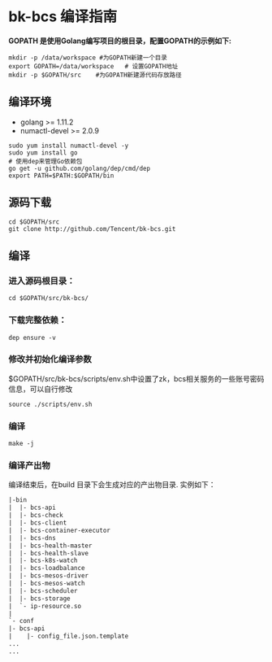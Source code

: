 # bk-bcs 编译指南

**GOPATH 是使用Golang编写项目的根目录，配置GOPATH的示例如下:**

``` shell
mkdir -p /data/workspace #为GOPATH新建一个目录
export GOPATH=/data/workspace   # 设置GOPATH地址
mkdir -p $GOPATH/src    #为GOPATH新建源代码存放路径
```

## 编译环境

- golang >= 1.11.2
- numactl-devel >= 2.0.9

```shell
sudo yum install numactl-devel -y
sudo yum install go
# 使用dep来管理Go依赖包
go get -u github.com/golang/dep/cmd/dep
export PATH=$PATH:$GOPATH/bin
```

## 源码下载

```shell
cd $GOPATH/src
git clone http://github.com/Tencent/bk-bcs.git
```

## 编译

### 进入源码根目录：

``` shell
cd $GOPATH/src/bk-bcs/
```

### 下载完整依赖：
``` shell
dep ensure -v
```

### 修改并初始化编译参数

$GOPATH/src/bk-bcs/scripts/env.sh中设置了zk，bcs相关服务的一些账号密码信息，可以自行修改

``` shell
source ./scripts/env.sh
```

### 编译
``` shell
make -j
```

### 编译产出物

编译结束后，在build 目录下会生成对应的产出物目录. 实例如下：

```tex
|-bin
|  |- bcs-api
|  |- bcs-check
|  |- bcs-client
|  |- bcs-container-executor
|  |- bcs-dns
|  |- bcs-health-master
|  |- bcs-health-slave
|  |- bcs-k8s-watch
|  |- bcs-loadbalance
|  |- bcs-mesos-driver
|  |- bcs-mesos-watch
|  |- bcs-scheduler
|  |- bcs-storage
|  `- ip-resource.so
|
`- conf
|- bcs-api
|	 |- config_file.json.template
...
...
```
